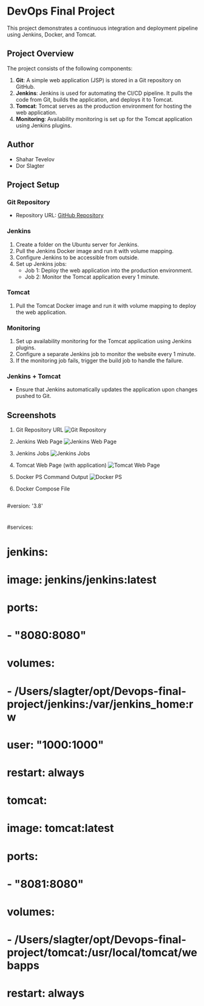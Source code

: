 # DevOps Final Project

This project demonstrates a continuous integration and deployment pipeline using Jenkins, Docker, and Tomcat.

## Project Overview

The project consists of the following components:

1. **Git**: A simple web application (JSP) is stored in a Git repository on GitHub.
2. **Jenkins**: Jenkins is used for automating the CI/CD pipeline. It pulls the code from Git, builds the application, and deploys it to Tomcat.
3. **Tomcat**: Tomcat serves as the production environment for hosting the web application.
4. **Monitoring**: Availability monitoring is set up for the Tomcat application using Jenkins plugins.


## Author

- Shahar Tevelov
- Dor Slagter


## Project Setup

### Git Repository
- Repository URL: [GitHub Repository](https://github.com/iSlagter/HIT-DevOps-Final.git)

### Jenkins
1. Create a folder on the Ubuntu server for Jenkins.
2. Pull the Jenkins Docker image and run it with volume mapping.
3. Configure Jenkins to be accessible from outside.
4. Set up Jenkins jobs:
   - Job 1: Deploy the web application into the production environment.
   - Job 2: Monitor the Tomcat application every 1 minute.

### Tomcat
1. Pull the Tomcat Docker image and run it with volume mapping to deploy the web application.

### Monitoring
1. Set up availability monitoring for the Tomcat application using Jenkins plugins.
2. Configure a separate Jenkins job to monitor the website every 1 minute.
3. If the monitoring job fails, trigger the build job to handle the failure.

### Jenkins + Tomcat
- Ensure that Jenkins automatically updates the application upon changes pushed to Git.

## Screenshots

1. Git Repository URL
   ![Git Repository](screenshot_git_repository.png)

2. Jenkins Web Page
   ![Jenkins Web Page](screenshot_jenkins_webpage.png)

3. Jenkins Jobs
   ![Jenkins Jobs](screenshot_jenkins_jobs.png)

4. Tomcat Web Page (with application)
   ![Tomcat Web Page](screenshot_tomcat_webpage.png)

5. Docker PS Command Output
   ![Docker PS](screenshot_docker_ps.png)

6. Docker Compose File
   ```yaml
#version: '3.8'
#
#services:
#  jenkins:
#    image: jenkins/jenkins:latest
#    ports:
#      - "8080:8080"
#    volumes:
#      - /Users/slagter/opt/Devops-final-project/jenkins:/var/jenkins_home:rw
#    user: "1000:1000"
#    restart: always
#
#  tomcat:
#    image: tomcat:latest
#    ports:
#      - "8081:8080"
#    volumes:
#      - /Users/slagter/opt/Devops-final-project/tomcat:/usr/local/tomcat/webapps
#    restart: always
